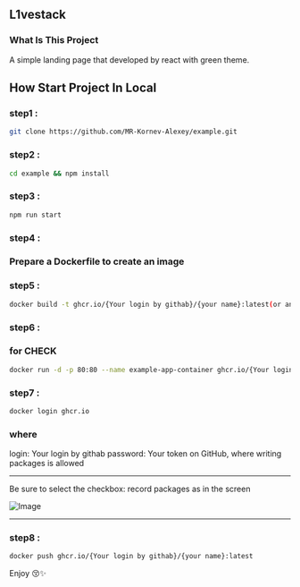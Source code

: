 ## L1vestack

### What Is This Project
A simple landing page that developed by react with green theme.

## How Start Project In Local

### step1 :

```bash
git clone https://github.com/MR-Kornev-Alexey/example.git
```

### step2 :

```bash
cd example && npm install
```

### step3 :

```bash
npm run start
```

### step4 :

### Prepare a Dockerfile to create an image

### step5 :

```bash
docker build -t ghcr.io/{Your login by githab}/{your name}:latest(or another any tag) .
```

### step6 :
### for CHECK

```bash
docker run -d -p 80:80 --name example-app-container ghcr.io/{Your login by githab}/{your name}:latest
```

### step7 :

```bash
docker login ghcr.io
```
### where
login: Your login by githab
password: Your token on GitHub, where writing packages is allowed

_________________________________________________________________________________________
Be sure to select the checkbox: record packages as in the screen

![Image](https://github.com/user-attachments/assets/bdef16c0-76c3-4c24-8e3e-4002461043f3)

_________________________________________________________________________________________


### step8 :

```bash
docker push ghcr.io/{Your login by githab}/{your name}:latest
```



Enjoy 😚✨

